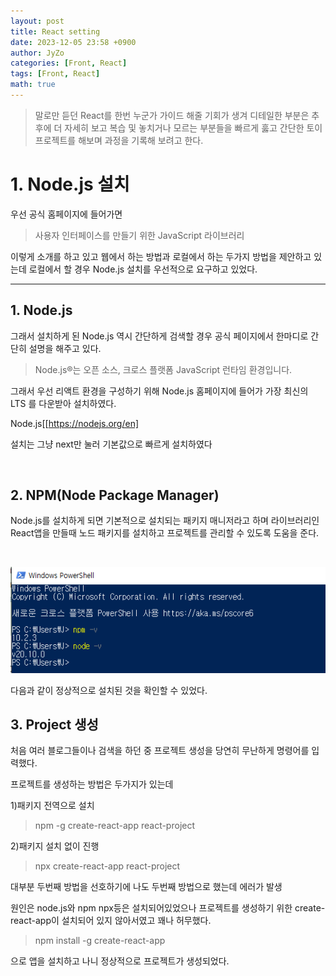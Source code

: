 ```yaml
---
layout: post
title: React setting
date: 2023-12-05 23:58 +0900
author: JyZo
categories: [Front, React]
tags: [Front, React]
math: true
---
```



>말로만 듣던 React를 한번 누군가 가이드 해줄 기회가 생겨 디테일한 부분은 
추후에 더 자세히 보고 복습 및 놓치거나 모르는 부분들을 빠르게 훓고 간단한 토이 프로젝트를 해보며 과정을 기록해 보려고 한다. 


# 1. Node.js 설치

우선 공식 홈페이지에 들어가면

>사용자 인터페이스를 만들기 위한 JavaScript 라이브러리

이렇게 소개를 하고 있고 웹에서 하는 방법과 로컬에서 하는 두가지 방법을 제안하고 있는데 로컬에서 할 경우 Node.js 설치를 우선적으로 요구하고 있었다.

---

## 1. Node.js
그래서 설치하게 된 Node.js 역시 간단하게 검색할 경우 공식 페이지에서 한마디로 간단히 설명을 해주고 있다.

>Node.js®는 오픈 소스, 크로스 플랫폼 JavaScript 런타임 환경입니다.

그래서 우선 리액트 환경을 구성하기 위해 Node.js 홈페이지에 들어가 가장 최신의 LTS 를 다운받아 설치하였다.

Node.js[[https://nodejs.org/en]

설치는 그냥 next만 눌러 기본값으로 빠르게 설치하였다

<br/>

## 2. NPM(Node Package Manager)
Node.js를 설치하게 되면 기본적으로 설치되는 패키지 매니저라고 하며 라이브러리인 React앱을 만들때 노드 패키지를 설치하고 프로젝트를 관리할 수 있도록 도움을 준다.


<br/>

![node&npm-v.PNG](/assets/img/post_img/node&npm-v.PNG "node&npm-v")

다음과 같이 정상적으로 설치된 것을 확인할 수 있었다.


## 3. Project 생성
처음 여러 블로그들이나 검색을 하던 중 프로젝트 생성을 당연히 무난하게 명령어를 입력했다.

프로젝트를 생성하는 방법은 두가지가 있는데  

1)패키지 전역으로 설치
>npm -g create-react-app react-project

2)패키지 설치 없이 진행
>npx create-react-app react-project

대부분 두번째 방법을 선호하기에 나도 두번째 방법으로 했는데 에러가 발생

원인은 node.js와 npm npx등은 설치되어있었으나 프로젝트를 생성하기 위한 create-react-app이 설치되어 있지 않아서였고 꽤나 허무했다.

> npm install -g create-react-app

으로 앱을 설치하고 나니 정상적으로 프로젝트가 생성되었다.





